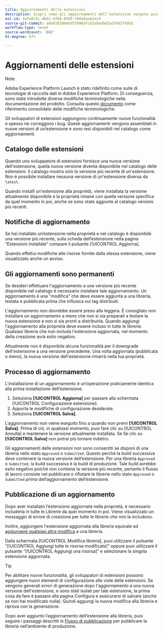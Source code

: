 ```yaml
---
title: Aggiornamenti delle estensioni
description: Scopri come gli aggiornamenti dell’estensione vengono assemblati e rappresentati nel catalogo delle estensioni.
exl-id: 4a7e0c5c-4bd1-4fb8-8509-f88a0aa42ac4
source-git-commit: a8b0282004dd57096dfc63a9adb82ad70d37495d
workflow-type: tm+mt
source-wordcount: '682'
ht-degree: 97%

---
```


# Aggiornamenti delle estensioni

>[!NOTE]
>
>Adobe Experience Platform Launch è stato ridefinito come suite di tecnologie di raccolta dati in Adobe Experience Platform. Di conseguenza, sono state introdotte diverse modifiche terminologiche nella documentazione del prodotto. Consulta questo [documento](../../../term-updates.md) come riferimento consolidato delle modifiche terminologiche.

Gli sviluppatori di estensioni aggiungono continuamente nuove funzionalità e spesso ne correggono i bug. Questi aggiornamenti vengono assemblati in nuove versioni di un’estensione e sono resi disponibili nel catalogo come aggiornamenti.

## Catalogo delle estensioni

Quando uno sviluppatore di estensioni fornisce una nuova versione dell&#39;estensione, quella nuova versione diventa disponibile nel catalogo delle estensioni. Il catalogo mostra solo la versione più recente di un&#39;estensione. Non è possibile installare nessuna versione di un&#39;estensione diversa da `latest`.

Quando installi un&#39;estensione alla proprietà, viene installata la versione attualmente disponibile e la proprietà rimane con quella versione specifica da quel momento in poi, anche se sono state aggiunte al catalogo versioni più recenti.

## Notifiche di aggiornamento

Se hai installato un’estensione nella proprietà e nel catalogo è disponibile una versione più recente, sulla scheda dell’estensione nella pagina “Estensioni installate” compare il pulsante [!UICONTROL Aggiorna].

Quando effettui modifiche alle risorse fornite dalla stessa estensione, viene visualizzato anche un avviso.

## Gli aggiornamenti sono permanenti

Se desideri effettuare l&#39;aggiornamento a una versione più recente disponibile nel catalogo è necessario installare tale aggiornamento. Un aggiornamento è una &quot;modifica&quot; che deve essere aggiunta a una libreria, testata e pubblicata prima che influisca sui tag distribuiti.

L&#39;aggiornamento non dovrebbe essere preso alla leggera. È consigliato non installare un aggiornamento a meno che non si sia preparati a testare la nuova estensione e non si sia pronti a distribuirla. Quando aggiungi l&#39;aggiornamento alla proprietà deve essere incluso in tutte le librerie. Qualsiasi libreria che non includa l&#39;estensione aggiornata, nel momento della creazione avrà esito negativo.

Attualmente non è disponibile alcuna funzionalità per il downgrade dell&#39;estensione a una versione precedente. Una volta aggiornata (pubblicata o meno), la nuova versione dell&#39;estensione rimarrà nella tua proprietà.

## Processo di aggiornamento

L’installazione di un aggiornamento è un’operazione praticamente identica alla prima installazione dell’estensione.

1. Seleziona **[!UICONTROL Aggiorna]** per passare alla schermata [!UICONTROL Configurazione estensione].
1. Apporta le modifiche di configurazione desiderate.
1. Seleziona **[!UICONTROL Salva]**.

L’aggiornamento non viene eseguito fino a quando non premi **[!UICONTROL Salva]**. Prima di ciò, in qualsiasi momento, puoi fare clic su [!UICONTROL Annulla] e mantenere la versione attualmente installata. Se fai clic su **[!UICONTROL Salva]** non potrai più tornare indietro.

Gli aggiornamenti delle estensioni non sono consentiti se disponi di una libreria nello stato `Approved` o `Submitted`. Questo perché la build successiva deve contenere la nuova versione dell’estensione. Per una libreria `Approved` o `Submitted`, la build successiva è la build di produzione. Tale build avrebbe esito negativo poiché non contiene la versione più recente, pertanto il flusso di lavoro consiste nel pubblicare o rifiutare le librerie nello stato `Approved` o `Submitted` _prima_ dell’aggiornamento dell’estensione.

## Pubblicazione di un aggiornamento

Dopo aver installato l’estensione aggiornata nella proprietà, è necessario includerla in tutte le Librerie da quel momento in poi. Viene visualizzato un messaggio di errore di creazione per tutte le librerie che non la includono.

Inoltre, aggiungere l&#39;estensione aggiornata alla libreria equivale ad [aggiungere qualsiasi altra modifica](../../publishing/libraries.md) a una libreria.

Dalla schermata [!UICONTROL Modifica libreria], puoi utilizzare il pulsante “[!UICONTROL Aggiungi tutte le risorse modificate]” oppure puoi utilizzare il pulsante “[!UICONTROL Aggiungi una risorsa]” e selezionare la singola estensione aggiornata.

>[!TIP]
>
>Per abilitare nuove funzionalità, gli sviluppatori di estensioni possono aggiungere nuovi elementi di configurazione alle viste delle estensioni. Se vengono generati errori di generazione dopo l&#39;aggiornamento a una nuova versione dell&#39;estensione, e sono stati isolati per tale estensione, la prima cosa da fare è passare alla pagina Configura e assicurarsi di salvare (anche se non hai modificato nulla). Quindi aggiungi la nuova modifica alla libreria e riprova con la generazione.

Dopo aver aggiunto l’aggiornamento dell’estensione alla libreria, puoi seguire i passaggi descritti in [Flusso di pubblicazione](../../publishing/publishing-flow.md) per pubblicare la libreria nell’ambiente di produzione.
